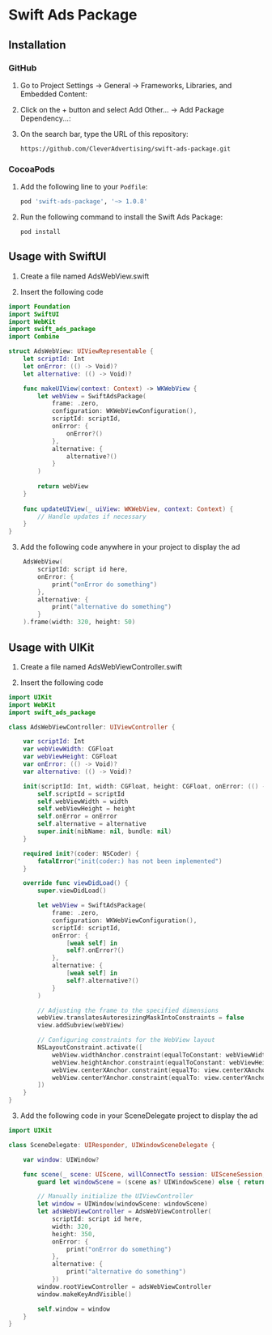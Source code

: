 # Swift Ads Package

## Installation

### GitHub

1. Go to Project Settings -> General -> Frameworks, Libraries, and Embedded Content:

2. Click on the + button and select Add Other... -> Add Package Dependency...:

3. On the search bar, type the URL of this repository:

    ```shell
    https://github.com/CleverAdvertising/swift-ads-package.git
    ```
    


### CocoaPods

1. Add the following line to your `Podfile`:

    ```ruby
    pod 'swift-ads-package', '~> 1.0.8'
    ```

2. Run the following command to install the Swift Ads Package:

    ```shell
    pod install
    ```
## Usage with SwiftUI

1. Create a file named AdsWebView.swift

2. Insert the following code

```swift
import Foundation
import SwiftUI
import WebKit
import swift_ads_package
import Combine

struct AdsWebView: UIViewRepresentable {
    let scriptId: Int
    let onError: (() -> Void)?
    let alternative: (() -> Void)?

    func makeUIView(context: Context) -> WKWebView {
        let webView = SwiftAdsPackage(
            frame: .zero,
            configuration: WKWebViewConfiguration(),
            scriptId: scriptId,
            onError: {
                onError?() 
            },
            alternative: {
                alternative?() 
            }
        )
        
        return webView
    }
    
    func updateUIView(_ uiView: WKWebView, context: Context) {
        // Handle updates if necessary
    }
}
```

3. Add the following code anywhere in your project to display the ad

```swift
    AdsWebView(
        scriptId: script id here, 
        onError: {
            print("onError do something")
        },
        alternative: {
            print("alternative do something")
        }
    ).frame(width: 320, height: 50)
```

## Usage with UIKit

1. Create a file named AdsWebViewController.swift

2. Insert the following code

```swift
import UIKit
import WebKit
import swift_ads_package

class AdsWebViewController: UIViewController {

    var scriptId: Int
    var webViewWidth: CGFloat
    var webViewHeight: CGFloat
    var onError: (() -> Void)?
    var alternative: (() -> Void)?

    init(scriptId: Int, width: CGFloat, height: CGFloat, onError: (() -> Void)?, alternative: (() -> Void)?) {
        self.scriptId = scriptId
        self.webViewWidth = width
        self.webViewHeight = height
        self.onError = onError
        self.alternative = alternative
        super.init(nibName: nil, bundle: nil)
    }

    required init?(coder: NSCoder) {
        fatalError("init(coder:) has not been implemented")
    }

    override func viewDidLoad() {
        super.viewDidLoad()

        let webView = SwiftAdsPackage(
            frame: .zero, 
            configuration: WKWebViewConfiguration(), 
            scriptId: scriptId, 
            onError: { 
                [weak self] in
                self?.onError?()
            }, 
            alternative: { 
                [weak self] in
                self?.alternative?()
            }
        )

        // Adjusting the frame to the specified dimensions
        webView.translatesAutoresizingMaskIntoConstraints = false
        view.addSubview(webView)

        // Configuring constraints for the WebView layout
        NSLayoutConstraint.activate([
            webView.widthAnchor.constraint(equalToConstant: webViewWidth),
            webView.heightAnchor.constraint(equalToConstant: webViewHeight),
            webView.centerXAnchor.constraint(equalTo: view.centerXAnchor),
            webView.centerYAnchor.constraint(equalTo: view.centerYAnchor)
        ])
    }
}

```

3. Add the following code in your SceneDelegate project to display the ad

```swift
import UIKit

class SceneDelegate: UIResponder, UIWindowSceneDelegate {

    var window: UIWindow?

    func scene(_ scene: UIScene, willConnectTo session: UISceneSession, options connectionOptions: UIScene.ConnectionOptions) {
        guard let windowScene = (scene as? UIWindowScene) else { return }

        // Manually initialize the UIViewController
        let window = UIWindow(windowScene: windowScene)
        let adsWebViewController = AdsWebViewController(
            scriptId: script id here,    
            width: 320, 
            height: 350, 
            onError: {
                print("onError do something")
            },
            alternative: {
                print("alternative do something")
            })
        window.rootViewController = adsWebViewController
        window.makeKeyAndVisible()

        self.window = window
    }
}

```
